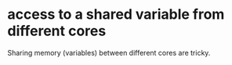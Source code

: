 # access to a shared variable from different cores

Sharing memory (variables) between different cores are tricky.


